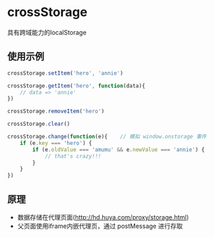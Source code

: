 # crossStorage
具有跨域能力的localStorage

## 使用示例
```javascript
crossStorage.setItem('hero', 'annie')

crossStorage.getItem('hero', function(data){
    // data => 'annie'
})

crossStorage.removeItem('hero')

crossStorage.clear()

crossStorage.change(function(e){    // 模拟 window.onstorage 事件
    if (e.key === 'hero') {
        if (e.oldValue === 'amumu' && e.newValue === 'annie') {
            // that's crazy!!!
        }
    }
})
```

## 原理
* 数据存储在代理页面(http://hd.huya.com/proxy/storage.html)
* 父页面使用iframe内嵌代理页，通过 postMessage 进行存取